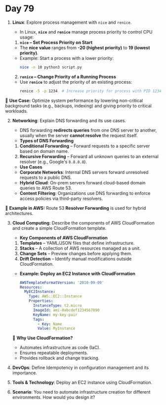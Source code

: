 # Day 79



1. **Linux**: Explore process management with `nice` and `renice`.
   - In Linux, **`nice`** and **`renice`** manage process priority to control CPU usage:  
    
    1. **`nice` – Set Process Priority on Start**
    - The **nice value** ranges from **-20 (highest priority)** to **19 (lowest priority)**.
    - Example: Start a process with a lower priority:  
      ```bash
      nice -n 10 python3 script.py
      ```
    
    2. **`renice` – Change Priority of a Running Process**
    - Use **`renice`** to adjust the priority of an existing process:  
      ```bash
      renice -5 -p 1234  # Increase priority for process with PID 1234
      ```

  🔹 **Use Case:** Optimize system performance by lowering non-critical background tasks (e.g., backups, indexing) and giving priority to critical workloads.  


2. **Networking**: Explain DNS forwarding and its use cases.
   - DNS forwarding **redirects queries** from one DNS server to another, usually when the server **cannot resolve** the request itself.  

   * **Types of DNS Forwarding**  
    1. **Conditional Forwarding** – Forward requests to a specific server based on domain name.  
    2. **Recursive Forwarding** – Forward all unknown queries to an external resolver (e.g., Google's `8.8.8.8`).  

   * **Use Cases**  
    - **Corporate Networks**: Internal DNS servers forward unresolved requests to a public DNS.  
    - **Hybrid Cloud**: On-prem servers forward cloud-based domain queries to AWS Route 53.  
    - **Content Filtering**: Organizations use DNS forwarding to enforce access policies via third-party resolvers.  

  🔹 **Example in AWS:** Route 53 **Resolver Forwarding** is used for hybrid architectures.  


3. **Cloud Computing**: Describe the components of AWS CloudFormation and create a simple CloudFormation template.
   * **Key Components of AWS CloudFormation**  
    1. **Templates** – YAML/JSON files that define infrastructure.  
    2. **Stacks** – A collection of AWS resources managed as a unit.  
    3. **Change Sets** – Preview changes before applying them.  
    4. **Drift Detection** – Identify manual modifications outside CloudFormation.  

   * **Example: Deploy an EC2 Instance with CloudFormation**  
     
     ```yaml
     AWSTemplateFormatVersion: '2010-09-09'
     Resources:
       MyEC2Instance:
         Type: AWS::EC2::Instance
         Properties:
           InstanceType: t2.micro
           ImageId: ami-0abcdef1234567890
           KeyName: my-key-pair
           Tags:
             - Key: Name
             Value: MyInstance
     ```

   🔹 **Why Use CloudFormation?**  
    - Automates infrastructure as code (IaC).  
    - Ensures repeatable deployments.  
    - Provides rollback and change tracking.  


4. **DevOps**: Define Idempotency in configuration management and its importance.

5. **Tools & Technology**: Deploy an EC2 instance using CloudFormation.

6. **Scenario**: You need to automate infrastructure creation for different environments. How would you design it?


